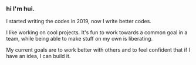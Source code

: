 ### hi I'm hui.

I started writing the codes in 2019, now I write better codes. 

I like working on cool projects. It's fun to work towards a common goal in a team, while being able to make stuff on my own is liberating. 

My current goals are to work better with others and to feel confident that if I have an idea, I can build it. 
